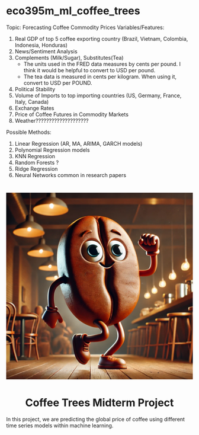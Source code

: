 # eco395m_ml_coffee_trees
Topic: Forecasting Coffee Commodity Prices
Variables/Features:
1) Real GDP of top 5 coffee exporting country (Brazil, Vietnam, Colombia, Indonesia, Honduras)
2) News/Sentiment Analysis
3) Complements (Milk/Sugar), Substitutes(Tea)
    * The units used in the FRED data measures by cents per pound. I think it would be helpful to convert to USD per pound.
    * The tea data is measured in cents per kilogram. When using it, convert to USD per POUND.
5) Political Stability
6) Volume of Imports to top importing countries (US, Germany, France, Italy, Canada)
7) Exchange Rates
8) Price of Coffee Futures in Commodity Markets
9) Weather????????????????????

Possible Methods:
1) Linear Regression (AR, MA, ARIMA, GARCH models)
2) Polynomial Regression models 
3) KNN Regression
4) Random Forests ?
5) Ridge Regression
6) Neural Networks common in research papers

<h1 align="center"><img src="images/coffee_bean.png" witdh="50"></h1>
<h1 align="center">Coffee Trees Midterm Project</h1>
<div> In this project, we are predicting the global price of coffee using different time series models within machine learning.</div>
